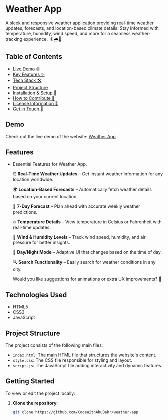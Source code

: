 # Weather App
A sleek and responsive weather application providing real-time weather updates, forecasts, and location-based climate details. Stay informed with temperature, humidity, wind speed, and more for a seamless weather-tracking experience. ☀️🌧️🌡️

## Table of Contents
- [Live Demo 🌐](#demo)
- [Key Features ✨](#features)
- [Tech Stack 🛠️](#technologies-used)
- [Project Structure](#project-structure)
- [Installation & Setup 🚀](#getting-started)
- [How to Contribute 🤝](#contributing)
- [License Information 📜](#license)
- [Get in Touch 📩](#contact)

## Demo
Check out the live demo of the website: [Weather App](https://codewithabubakr.github.io/weather-app/)

## Features
- Essential Features for Weather App.

   ⏰ **Real-Time Weather Updates** – Get instant weather information for any location worldwide.
   
   🌍 **Location-Based Forecasts** – Automatically fetch weather details based on your current location.

   📅 **7-Day Forecast** – Plan ahead with accurate weekly weather predictions.

   🔥 **Temperature Details** – View temperature in Celsius or Fahrenheit with real-time updates.

   💨 **Wind & Humidity Levels** – Track wind speed, humidity, and air pressure for better insights.

   🌙 **Day/Night Mode** – Adaptive UI that changes based on the time of day.
   
   🔍 **Search Functionality** – Easily search for weather conditions in any city.

   Would you like suggestions for animations or extra UX improvements? 🚀

## Technologies Used
- HTML5
- CSS3
- JavaScript

## Project Structure
The project consists of the following main files:

- `index.html`: The main HTML file that structures the website's content.
- `style.css`: The CSS file responsible for styling and layout.
- `script.js`: The JavaScript file adding interactivity and dynamic features.

## Getting Started
To view or edit the project locally:

1. **Clone the repository**:
   ```bash
   git clone https://github.com/CodeWithAbuBakr/weather-app
